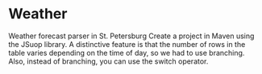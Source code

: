# Weather
Weather forecast parser in St. Petersburg
Create a project in Maven using the JSuop library. A distinctive feature is that the number of rows in the table varies depending on the time of day, so we had to use branching. Also, instead of branching, you can use the switch operator.
